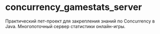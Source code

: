 # concurrency_gamestats_server
Практический пет-проект для закрепления знаний по Concurrency в Java. Многопоточный сервер статистики онлайн-игры.
